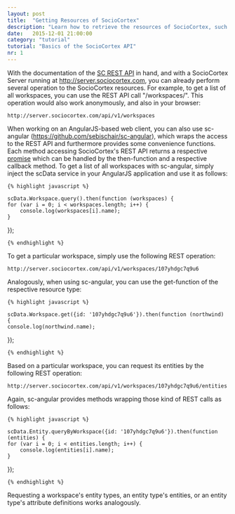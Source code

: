 ```yaml
---
layout: post
title:  "Getting Resources of SocioCortex"
description: "Learn how to retrieve the resources of SocioCortex, such as entities, workspaces, and entity types."
date:   2015-12-01 21:00:00
category: "tutorial"
tutorial: "Basics of the SocioCortex API"
nr: 1
---
```


With the documentation of the [SC REST API](/documentation/) in hand, and with a SocioCortex Server running at http://server.sociocortex.com, you can already perform several operation to the SocioCortex resources. For example, to get a list of all workspaces, you can use the REST API call "/workspaces/". This operation would also work anonymously, and also in your browser:

    http://server.sociocortex.com/api/v1/workspaces

When working on an AngularJS-based web client, you can also use sc-angular (https://github.com/sebischair/sc-angular), which wraps the access to the REST API and furthermore provides some convenience functions. Each method accessing SocioCortex's REST API returns a respective [promise](https://docs.angularjs.org/api/ng/service/$q) which can be handled by the then-function and a respective callback method. To get a list of all workspaces with sc-angular, simply inject the scData service in your AngularJS application and use it as follows:

    {% highlight javascript %}
    
	scData.Workspace.query().then(function (workspaces) {
	for (var i = 0; i < workspaces.length; i++) {
		console.log(workspaces[i].name);
	}
});
    
    {% endhighlight %}

To get a particular workspace, simply use the following REST operation:

	http://server.sociocortex.com/api/v1/workspaces/107yhdgc7q9u6

Analogously, when using sc-angular, you can use the get-function of the respective resource type:

    {% highlight javascript %}
    
	scData.Workspace.get({id: '107yhdgc7q9u6'}).then(function (northwind) {
	console.log(northwind.name);		
});
    
    {% endhighlight %}


Based on a particular workspace, you can request its entities by the following REST operation:

	http://server.sociocortex.com/api/v1/workspaces/107yhdgc7q9u6/entities

Again, sc-angular provides methods wrapping those kind of REST calls as follows:

    {% highlight javascript %}
    
	scData.Entity.queryByWorkspace({id: '107yhdgc7q9u6'}).then(function (entities) {
	for (var i = 0; i < entities.length; i++) {
		console.log(entities[i].name);
	}
});
    
    {% endhighlight %}

Requesting a workspace's entity types, an entity type's entities, or an entity type's attribute definitions works analogously.